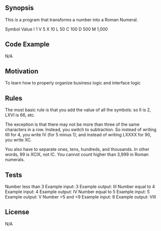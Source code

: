 ## Synopsis

This is a program that transforms a number into a Roman Numeral.

Symbol  Value
I       1
V       5
X       10
L       50
C       100
D       500
M       1,000

## Code Example

N/A

## Motivation

To learn how to properly organize business logic and interface logic

## Rules

The most basic rule is that you add the value of all the symbols: so II is 2, LXVI is 66, etc.

The exception is that there may not be more than three of the same characters in a row. Instead, you switch to subtraction. So instead of writing IIII for 4, you write IV (for 5 minus 1); and instead of writing LXXXX for 90, you write XC.

You also have to separate ones, tens, hundreds, and thousands. In other words, 99 is XCIX, not IC. You cannot count higher than 3,999 in Roman numerals.

## Tests

Number less than 3
  Example input: 3
  Example output: III
Number equal to 4
  Example input: 4
  Example output: IV
Number equal to 5
  Example input: 5
  Example output: V
Number >5 and <9
  Example input: 8
  Example output: VIII

## License

N/A
